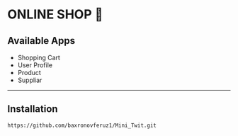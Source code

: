 # ONLINE SHOP 🛒


## Available Apps

- Shopping Cart
- User Profile
- Product
- Suppliar

***

## Installation

```shell
https://github.com/baxronovferuz1/Mini_Twit.git
